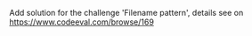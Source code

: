 Add solution for the challenge 'Filename pattern', details see on https://www.codeeval.com/browse/169

